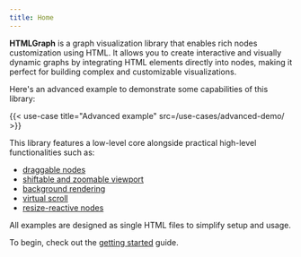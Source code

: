 ```yaml
---
title: Home
---
```


**HTMLGraph** is a graph visualization library that enables rich nodes customization using HTML.
It allows you to create interactive and visually dynamic graphs by integrating HTML
elements directly into nodes, making it perfect for building complex and customizable visualizations.

Here's an advanced example to demonstrate some capabilities of this library:

{{< use-case title="Advanced example" src=/use-cases/advanced-demo/ >}}

This library features a low-level core alongside practical
high-level functionalities such as:
- [draggable nodes](/draggable-nodes)
- [shiftable and zoomable viewport](/transformable-viewport)
- [background rendering](/background)
- [virtual scroll](/virtual-scroll)
- [resize-reactive nodes](/resize-reactive-nodes)

All examples are designed as single HTML files to simplify setup and usage.

To begin, check out the [getting started](/getting-started) guide.
